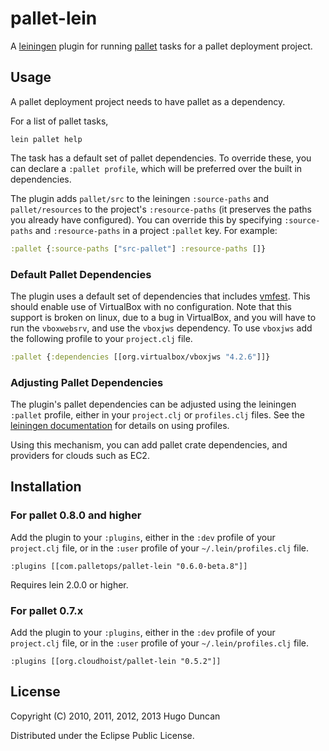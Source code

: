 # pallet-lein

A [leiningen](http://github.com/technomancy/leiningen) plugin for running
[pallet](http://github.com/hugoduncan/pallet) tasks for a pallet deployment
project.

## Usage

A pallet deployment project needs to have pallet as a dependency.

For a list of pallet tasks,

    lein pallet help

The task has a default set of pallet dependencies.  To override these, you can
declare a `:pallet profile`, which will be preferred over the built in
dependencies.

The plugin adds `pallet/src` to the leiningen `:source-paths` and
`pallet/resources` to the project's `:resource-paths` (it preserves the paths
you already have configured).  You can override this by specifying
`:source-paths` and `:resource-paths` in a project `:pallet` key.  For example:

```clj
:pallet {:source-paths ["src-pallet"] :resource-paths []}
```

### Default Pallet Dependencies

The plugin uses a default set of dependencies that includes
[vmfest](https://github.com/tbatchelli/vmfest/tree/develop).  This should enable
use of VirtualBox with no configuration.  Note that this support is broken on
linux, due to a bug in VirtualBox, and you will have to run the `vboxwebsrv`,
and use the `vboxjws` dependency.  To use `vboxjws` add the following profile to
your `project.clj` file.

```clj
:pallet {:dependencies [[org.virtualbox/vboxjws "4.2.6"]]}
```

### Adjusting Pallet Dependencies

The plugin's pallet dependencies can be adjusted using the leiningen `:pallet`
profile, either in your `project.clj` or `profiles.clj` files.  See the
[leiningen documentation](https://github.com/technomancy/leiningen/blob/master/doc/PROFILES.md)
for details on using profiles.

Using this mechanism, you can add pallet crate dependencies, and providers for
clouds such as EC2.

## Installation

### For pallet 0.8.0 and higher

Add the plugin to your `:plugins`, either in the `:dev` profile of your
`project.clj` file, or in the `:user` profile of your `~/.lein/profiles.clj`
file.

    :plugins [[com.palletops/pallet-lein "0.6.0-beta.8"]]

Requires lein 2.0.0 or higher.

### For pallet 0.7.x

Add the plugin to your `:plugins`, either in the `:dev` profile of your
`project.clj` file, or in the `:user` profile of your `~/.lein/profiles.clj`
file.

    :plugins [[org.cloudhoist/pallet-lein "0.5.2"]]

## License

Copyright (C) 2010, 2011, 2012, 2013 Hugo Duncan

Distributed under the Eclipse Public License.

